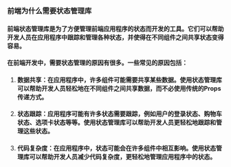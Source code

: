 ### 前端为什么需要状态管理库

#### 前端状态管理库是为了方便管理前端应用程序的状态而开发的工具。它们可以帮助开发人员在应用程序中跟踪和管理各种状态，并使得在不同组件之间共享状态变得容易。

#### 在前端开发中，需要状态管理的原因有很多。一些常见的原因包括：

1. #### 数据共享：在应用程序中，许多组件可能需要共享某些数据。使用状态管理库可以帮助开发人员轻松地在不同组件之间共享数据，而不必使用传统的Props传递方式。

2. #### 状态跟踪：应用程序可能有许多状态需要跟踪，例如用户的登录状态、购物车状态、选项卡状态等等。使用状态管理库可以帮助开发人员更轻松地跟踪和管理这些状态。

3. #### 代码复杂度：在应用程序中，状态可能会在许多组件中相互影响。使用状态管理库可以帮助开发人员减少代码复杂度，更轻松地管理应用程序中的状态。

